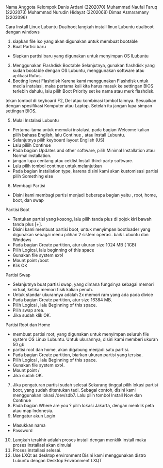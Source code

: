 
Nama Anggota Kelompok
Danis Ardani (2202070)
Muhammad Naufal Faruq (2202073)
Muhammad Nurudin Hidayat (2202068)
Dimas Asmaramany (2202096)

Cara Install Linux Lubuntu Dualboot
langkah install linux Lubuntu dualboot dengan windows
1. siapkan file iso yang akan digunakan untuk membuat bootable
2. Buat Partisi baru
- Siapkan partisi baru yang digunakan untuk menyimpan OS lLubuntu
3.	Menggunakan Flashdisk Bootable
Selanjutnya,  gunakan flashdisk yang sudah bootable dengan OS Lubuntu, menggunakan software atau aplikasi Rufus.
4.	Booting lewat Flashdisk
Karena kami menggunakan Flashdisk untuk media instalasi, maka pertama kali kita harus masuk ke settingan BIOS terlebih dahulu, lalu pilih Boot Priority set ke nama atau merk flashdisk.

tekan tombol di keyboard F2, Del atau kombinasi tombol lainnya. Sesuaikan dengan spesifikasi Komputer atau Laptop. Setelah itu jangan lupa simpan settingan BIOS.

5.	Mulai Instalasi Lubuntu
-	Pertama-tama untuk memulai instalasi, pada bagian Welcome kalian pilih bahasa English, lalu Continue , atau Install Lubuntu. 
-	Selanjutnya pilih keyboard layout English (US)
-	Lalu piliih Continue
-	Pada bagian Updates and other software,  pilih Minimal Installation atau Normal installation.
-	jangan lupa centang atau ceklist Install third-party software.
-	Lalu pilih tombol continue untuk melanjutkan
-	Pada bagian Installation type, karena disini kami akan kustomisasi partisi pilih Something else
6.	Membagi Partisi
-	Disini kami membagi partisi menjadi beberapa bagian yaitu , root, home, boot, dan swap

Paritisi Boot
-	Tentukan partisi yang kosong, lalu pilih tanda plus di pojok kiri bawah tanda plus [+].
-	Disini kami membuat partisi boot, untuk menyimpan bootloader yang digunakan sebagai menu pilihan 2 sistem operasi. baik Lubuntu dan Windows
-	Pada bagian Create partition, atur ukuran size 1024 MB ( 1GB)
-	Pilih Logical, lalu beginning of this space
-	Gunakan file system ext4
-	Mount point /boot
-	Klik OK

Partisi Swap
-	Selanjutnya buat partisi swap, yang dimana fungsinya sebagai memori virtual, ketika memori fisik kalian penuh.
-	Untuk standar ukurannya adalah 2x memori ram yang ada pada divice 
-	Pada bagian Create partition, atur size 16384 MB.
-	Pilih Logical , lalu Beginning of this space.
-	Pilih swap area.
-	Jika sudah klik OK.

Partisi Root dan Home
-	membuat partisi root, yang digunakan untuk menyimpan seluruh file system OS Linux Lubuntu. Untuk ukurannya, disini kami memberi ukuran 50 gb
-	partisi root dan home, akan digabung menjadi satu partisi.
-	Pada bagian Create partition, biarkan ukuran partisi yang tersisa.
-	Pilih Logical , lalu Beginning of this space.
-	Gunakan file system ext4.
-	Mount point /
-	Jika sudah OK.
7.	Jika pengaturan partisi sudah selesai Sekarang tinggal pilih lokasi partisi boot, yang sudah ditentukan tadi. Sebagai contoh, disini kami menggunakan lokasi /dev/sdb7.
Lalu pilih tombol Install Now dan Continue
8.	Pada bagian Where are you ? pilih lokasi Jakarta, dengan menklik peta atau map Indonesia.
9.	Mengatur akun Login
-	 Masukkan nama 
-	Password
10.	Langkah terakhir adalah proses install dengan menklik install maka proses installasi akan dimulai
11.	Proses installasi selesai.
 
2. Use LXQt as desktop environment 
Disini kami menggunakan distro Lubuntu dengan Desktop Environment LXQT
